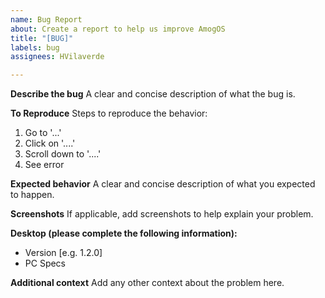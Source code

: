 ```yaml
---
name: Bug Report
about: Create a report to help us improve AmogOS
title: "[BUG]"
labels: bug
assignees: HVilaverde

---
```


**Describe the bug**
A clear and concise description of what the bug is.

**To Reproduce**
Steps to reproduce the behavior:
1. Go to '...'
2. Click on '....'
3. Scroll down to '....'
4. See error

**Expected behavior**
A clear and concise description of what you expected to happen.

**Screenshots**
If applicable, add screenshots to help explain your problem.

**Desktop (please complete the following information):**
 - Version [e.g. 1.2.0]
 - PC Specs

**Additional context**
Add any other context about the problem here.
